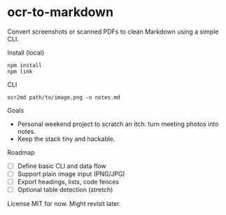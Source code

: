 # ocr-to-markdown

Convert screenshots or scanned PDFs to clean Markdown using a simple CLI.

Install (local)
```
npm install
npm link
```

CLI
```
ocr2md path/to/image.png -o notes.md
```

Goals
- Personal weekend project to scratch an itch: turn meeting photos into notes.
- Keep the stack tiny and hackable.

Roadmap
- [ ] Define basic CLI and data flow
- [ ] Support plain image input (PNG/JPG)
- [ ] Export headings, lists, code fences
- [ ] Optional table detection (stretch)

License
MIT for now. Might revisit later.
